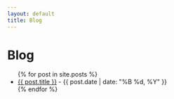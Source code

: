 ```yaml
---
layout: default
title: Blog
---
```

<h1>Blog</h1>
<ul>
    {% for post in site.posts %}
    <li>
        <a href="{{ post.url }}">{{ post.title }}</a> - {{ post.date | date: "%B %d, %Y" }}
    </li>
    {% endfor %}
</ul>
